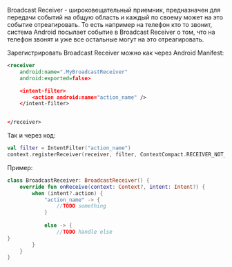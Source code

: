Broadcast Receiver - широковещательный приемник, предназначен для передачи событий на общую область и каждый по своему может на это событие отреагировать. 
То есть например на телефон кто то звонит, система Android посылает событие в Broadcast Receiver о том, что на телефон звонят и уже все остальные могут на это отреагировать. 

Зарегистрировать Broadcast Receiver можно как через Android Manifest:
```xml
<receiver
	android:name=".MyBroadcastReceiver"
	android:exported=false>

	<intent-filter>
		<action android:name="action_name" />
	</intent-filter>


</receiver>
```

Так и через код:
```Kotlin
val filter = IntentFilter("action_name")
context.registerReceiver(receiver, filter, ContextCompact.RECEIVER_NOT_EXPORTED)
```

Пример: 
```Kotlin
class BroadcastReceiver: BroadcastReceiver() {  
    override fun onReceive(context: Context?, intent: Intent?) {  
        when (intent?.action) {  
            "action_name" -> {  
                //TODO something  
            }  
              
            else -> {  
                //TODO handle else   
}  
        }  
    }  
}
```

